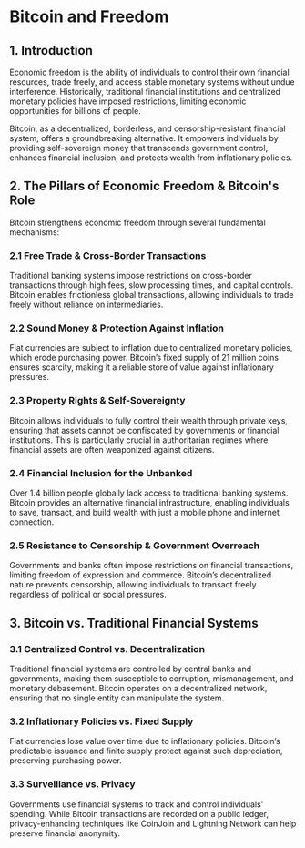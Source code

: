 # Bitcoin and Freedom

## 1. Introduction  
Economic freedom is the ability of individuals to control their own financial resources, trade freely, and access stable monetary systems without undue interference. Historically, traditional financial institutions and centralized monetary policies have imposed restrictions, limiting economic opportunities for billions of people.  

Bitcoin, as a decentralized, borderless, and censorship-resistant financial system, offers a groundbreaking alternative. It empowers individuals by providing self-sovereign money that transcends government control, enhances financial inclusion, and protects wealth from inflationary policies.


## 2. The Pillars of Economic Freedom & Bitcoin's Role  
Bitcoin strengthens economic freedom through several fundamental mechanisms:

### 2.1 Free Trade & Cross-Border Transactions  
Traditional banking systems impose restrictions on cross-border transactions through high fees, slow processing times, and capital controls. Bitcoin enables frictionless global transactions, allowing individuals to trade freely without reliance on intermediaries.

### 2.2 Sound Money & Protection Against Inflation  
Fiat currencies are subject to inflation due to centralized monetary policies, which erode purchasing power. Bitcoin’s fixed supply of 21 million coins ensures scarcity, making it a reliable store of value against inflationary pressures.

### 2.3 Property Rights & Self-Sovereignty  
Bitcoin allows individuals to fully control their wealth through private keys, ensuring that assets cannot be confiscated by governments or financial institutions. This is particularly crucial in authoritarian regimes where financial assets are often weaponized against citizens.

### 2.4 Financial Inclusion for the Unbanked  
Over 1.4 billion people globally lack access to traditional banking systems. Bitcoin provides an alternative financial infrastructure, enabling individuals to save, transact, and build wealth with just a mobile phone and internet connection.

### 2.5 Resistance to Censorship & Government Overreach  
Governments and banks often impose restrictions on financial transactions, limiting freedom of expression and commerce. Bitcoin’s decentralized nature prevents censorship, allowing individuals to transact freely regardless of political or social pressures.

## 3. Bitcoin vs. Traditional Financial Systems  
### 3.1 Centralized Control vs. Decentralization  
Traditional financial systems are controlled by central banks and governments, making them susceptible to corruption, mismanagement, and monetary debasement. Bitcoin operates on a decentralized network, ensuring that no single entity can manipulate the system.

### 3.2 Inflationary Policies vs. Fixed Supply  
Fiat currencies lose value over time due to inflationary policies. Bitcoin’s predictable issuance and finite supply protect against such depreciation, preserving purchasing power.

### 3.3 Surveillance vs. Privacy  
Governments use financial systems to track and control individuals' spending. While Bitcoin transactions are recorded on a public ledger, privacy-enhancing techniques like CoinJoin and Lightning Network can help preserve financial anonymity.
